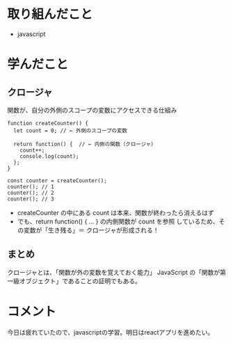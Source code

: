 # 取り組んだこと
- javascript

# 学んだこと
## クロージャ
関数が、自分の外側のスコープの変数にアクセスできる仕組み

```
function createCounter() {
  let count = 0; // ← 外側のスコープの変数

  return function() {  // ← 内側の関数（クロージャ）
    count++;
    console.log(count);
  };
}

const counter = createCounter();
counter(); // 1
counter(); // 2
counter(); // 3

```
- createCounter の中にある count は本来、関数が終わったら消えるはず
- でも、return function() { ... } の内側関数が count を参照 しているため、その変数が「生き残る」＝ クロージャが形成される！

## まとめ
クロージャとは、「関数が外の変数を覚えておく能力」
JavaScript の「関数が第一級オブジェクト」であることの証明でもある。

# コメント
今日は疲れていたので、javascriptの学習。明日はreactアプリを進めたい。